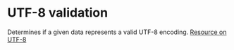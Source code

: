 # UTF-8 validation
 Determines if a given data represents a valid UTF-8 encoding.
 [Resource on UTF-8](https://datatracker.ietf.org/doc/html/rfc3629#section-6)